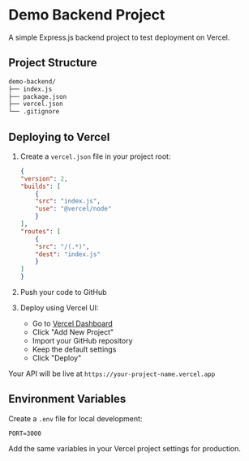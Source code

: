 # Demo Backend Project

A simple Express.js backend project to test deployment on Vercel.

## Project Structure

```bash
demo-backend/
├── index.js
├── package.json
├── vercel.json
└── .gitignore
```

## Deploying to Vercel

1. Create a `vercel.json` file in your project root:

    ```json
    {
    "version": 2,
    "builds": [
        {
        "src": "index.js",
        "use": "@vercel/node"
        }
    ],
    "routes": [
        {
        "src": "/(.*)",
        "dest": "index.js"
        }
    ]
    }
    ```

2. Push your code to GitHub

3. Deploy using Vercel UI:
   - Go to [Vercel Dashboard](https://vercel.com/dashboard)
   - Click "Add New Project"
   - Import your GitHub repository
   - Keep the default settings
   - Click "Deploy"

Your API will be live at `https://your-project-name.vercel.app`

## Environment Variables

Create a `.env` file for local development:

```.env
PORT=3000
```

Add the same variables in your Vercel project settings for production.
